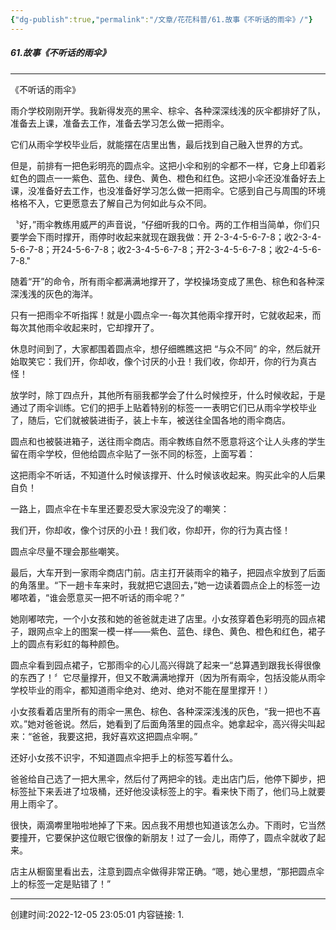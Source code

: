 ```yaml
---
{"dg-publish":true,"permalink":"/文章/花花科普/61.故事《不听话的雨伞》/"}
---
```


#####  61.故事《不听话的雨伞》
---
《不听话的雨伞》

雨介学校刚刚开学。我新得发亮的黑伞、棕伞、各种深深线浅的灰伞都排好了队，准备去上课，准备去工作，准备去学习怎么做一把雨伞。

它们从雨伞学校毕业后，就能摆在店里出售，最后找到自己融入世界的方式。

但是，前排有一把色彩明亮的圆点伞。这把小伞和别的伞都不一样，它身上印着彩虹色的圆点一一紫色、蓝色、绿色、黄色、橙色和红色。这把小伞还没准备好去上课，没准备好去工作，也没准备好学习怎么做一把雨伞。它感到自己与周围的环境格格不入，它更愿意去了解自己为何如此与众不同。

〝好，”雨伞教练用威严的声音说，“仔细听我的口令。两的工作相当简单，你们只要学会下雨时撑开，雨停时收起来就现在跟我做：开 2-3-4-5-6-7-8；收2-3-4-5-6-7-8；开24-5-6-7-8；收2-3-4-5-6-7-8；开2-3-4-5-6-7-8；收2-4-5-6-7-8."

随着“开”的命令，所有雨伞都满满地撑开了，学校操场变成了黑色、棕色和各种深深浅浅的灰色的海洋。

只有一把雨伞不听指挥！就是小圆点伞一-每次其他兩伞撑开时，它就收起来，而每次其他雨伞收起来时，它却撑开了。

休息时间到了，大家都围着圆点伞，想仔细瞧瞧这把 “与众不同” 的伞，然后就开始取笑它：我们开，你却收，像个讨厌的小丑！我们收，你却开，你的行为真古怪！

放学时，除丁四点升，其他所有丽我都学会了什么时候控牙，什么时候收起，于是通过了雨伞训练。它们的把手上贴着特别的标签一一表明它们已从雨伞学校毕业了，随后，它们就被裝进街子，装上卡车，被送往全国各地的雨伞商店。

圆点和也被裝进箱子，送往雨伞商店。雨伞教练自然不愿意将这个让人头疼的学生留在雨伞学校，但他给圆点伞贴了一张不同的标签，上面写着：

这把雨伞不听话，不知道什么时候该撑开、什么时候该收起来。购买此伞的人后果自负！

一路上，圆点伞在卡车里还要忍受大家没完没了的嘲笑：

我们开，你却收，像个讨厌的小丑！我们收，你却开，你的行为真古怪！

圆点伞尽量不理会那些嘲笑。

最后，大车开到一家雨伞商店门前。店主打开装雨伞的箱子，把园点伞放到了后面的角落里。“下一趟卡车来时，我就把它退回去，”她一边读着圆点企上的标签一边嘟哝着，“谁会愿意买一把不听话的雨伞呢？”

她刚嘟哝完，一个小女孩和她的爸爸就走进了店里。小女孩穿着色彩明亮的园点裙子，跟网点伞上的图案一模一样——紫色、蓝色、绿色、黄色、橙色和红色，裙子上的圆点有彩虹的每种颜色。

圆点伞看到园点裙子，它那雨伞的心儿高兴得跳了起来一“总算遇到跟我长得很像的东西了！〞它尽量撑开，但又不敢满满地撑开（因为所有兩伞，包括没能从雨伞学校毕业的雨伞，都知道雨伞绝对、绝对、绝对不能在屋里撑开！）

小女孩看着店里所有的雨伞一黑色、棕色、各种深深浅浅的灰色，“我一把也不喜欢。”她对爸爸说。然后，她看到了后面角落里的园点伞。她拿起伞，高兴得尖叫起来：“爸爸，我要这把，我好喜欢这把圆点伞啊。”

还好小女孩不识宇，不知道圆点伞把手上的标签写着什么。

爸爸给自己选了一把大黑伞，然后付了两把伞的钱。走出店门后，他停下脚步，把标签扯下来丢进了垃圾桶，还好他没读标签上的宇。看来快下雨了，他们马上就要用上雨伞了。

很快，兩滴𡃇里啪啦地掉了下来。因点我不用想也知道该怎么办。下雨时，它当然要撞开，它要保护这位眼它很像的新朋友！过了一会儿，雨停了，圆点伞就收了起来。

店主从橱窗里看出去，注意到圆点伞做得非常正确。“嗯，她心里想，“那把圆点伞上的标签一定是贴错了！”

---
创建时间:2022-12-05 23:05:01
内容链接: 
1.  

